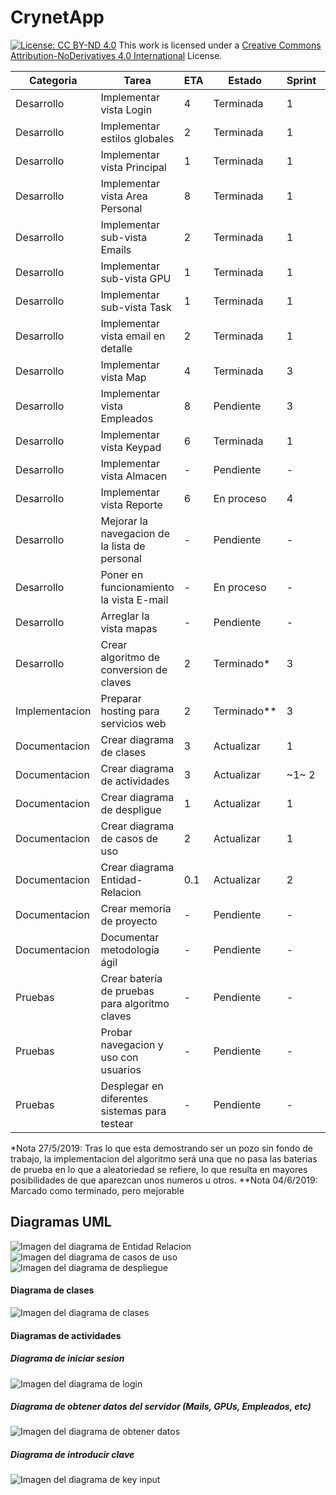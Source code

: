 # CrynetApp
[![License: CC BY-ND 4.0](https://licensebuttons.net/l/by-nd/4.0/80x15.png)](https://creativecommons.org/licenses/by-nd/4.0/)
This work is licensed under a [Creative Commons Attribution-NoDerivatives 4.0 International](https://creativecommons.org/licenses/by-nd/4.0/) License.

|Categoria		|	Tarea											|	ETA	|	Estado		    |	Sprint	| Spent |
|---			|	                        ---                 	|	---	|	---     	    |	---		|	--- |	
|Desarrollo		|	Implementar vista Login							|	4	|	Terminada	    |	1		|	4	|
|Desarrollo		|	Implementar estilos globales					|	2	|	Terminada	    |	1		|	3	|
|Desarrollo		|	Implementar vista Principal						|	1	|	Terminada	    |	1		|	1	|
|Desarrollo		|	Implementar vista Area Personal					|	8	|	Terminada	    |	1		|	9	|
|Desarrollo		|	Implementar sub-vista Emails					|	2	|	Terminada	    |	1		|	1.5	|
|Desarrollo		|	Implementar sub-vista GPU						|	1	|	Terminada	    |	1		|	1	|
|Desarrollo		|	Implementar sub-vista Task						|	1	|	Terminada	    |	1		|	0.5	|
|Desarrollo		|	Implementar vista email en detalle				|	2	|	Terminada	    |	1		|	2	|
|Desarrollo		|	Implementar vista Map							|	4	|	Terminada	    |	3		|	3	|
|Desarrollo		|	Implementar vista Empleados						|	8	|	Pendiente	    |	3		|	13	|
|Desarrollo		|	Implementar vista Keypad						|	6	|	Terminada	    |	1		|	9	|
|Desarrollo		|	Implementar vista Almacen						|	-	|	Pendiente	    |	-		|	-	|
|Desarrollo		|	Implementar vista Reporte						|	6	|	En proceso	    |	4		|	3	|
|Desarrollo		|	Mejorar la navegacion de la lista de personal	|	-	|	Pendiente	    |	-		|	-	|
|Desarrollo		|	Poner en funcionamiento la vista E-mail			|	-	|	En proceso	    |	-		|	4	|
|Desarrollo		|	Arreglar la vista mapas							|	-	|	Pendiente	    |	-		|	-	|
|Desarrollo		|	Crear algoritmo de conversion de claves			|	2	|	Terminado\*	    |	3		|	7	|
|Implementacion	|	Preparar hosting para servicios web				|	2	|	Terminado\*\*	|	3		|	7.5	|
|Documentacion	|	Crear diagrama de clases						|	3	|	Actualizar	    |	1		|	5.3	|
|Documentacion	|	Crear diagrama de actividades					|	3	|	Actualizar	    |	~1~ 2	|	1.5	|
|Documentacion	|	Crear diagrama de despligue						|	1	|	Actualizar	    |	1		|	1	|
|Documentacion	|	Crear diagrama de casos de uso					|	2	|	Actualizar	    |	1		|	1.5	|
|Documentacion	|	Crear diagrama Entidad-Relacion					|	0.1	|	Actualizar	    |	2		|	0.2	|
|Documentacion	|	Crear memoria de proyecto						|	-	|	Pendiente	    |	-		|	2	|
|Documentacion	|	Documentar metodología ágil						|	-	|	Pendiente	    |	-		|	-	|
|Pruebas		|	Crear batería de pruebas para algoritmo claves	|	-	|	Pendiente	    |	-		|	2.5	|
|Pruebas		|	Probar navegacion y uso con usuarios			|	-	|	Pendiente	    |	-		|	-	|
|Pruebas		|	Desplegar en diferentes sistemas para testear	|	-	|	Pendiente	    |	-		|	1	|

\*Nota 27/5/2019: Tras lo que esta demostrando ser un pozo sin fondo de trabajo, la implementacion del algoritmo será una que no pasa las baterias de prueba en lo que a aleatoriedad se refiere, lo que resulta en mayores posibilidades de que aparezcan unos numeros u otros.
\*\*Nota 04/6/2019: Marcado como terminado, pero mejorable

## Diagramas UML
![Imagen del diagrama de Entidad Relacion](/uml/EntidadRelacion.png?raw=true)
![Imagen del diagrama de casos de uso](/uml/CasosDeUso.png?raw=true)
![Imagen del diagrama de despliegue](/uml/Despliegue.png?raw=true)
#### Diagrama de clases
![Imagen del diagrama de clases](/uml/Clases.png?raw=true)
#### Diagramas de actividades
##### Diagrama de iniciar sesion
![Imagen del diagrama de login](/uml/Actividad_IniciarSesion.png?raw=true)
##### Diagrama de obtener datos del servidor (Mails, GPUs, Empleados, etc)
![Imagen del diagrama de obtener datos](/uml/Actividad_ObtenerDatos.png?raw=true)
##### Diagrama de introducir clave
![Imagen del diagrama de key input](/uml/Actividad_InputKey.png?raw=true)

